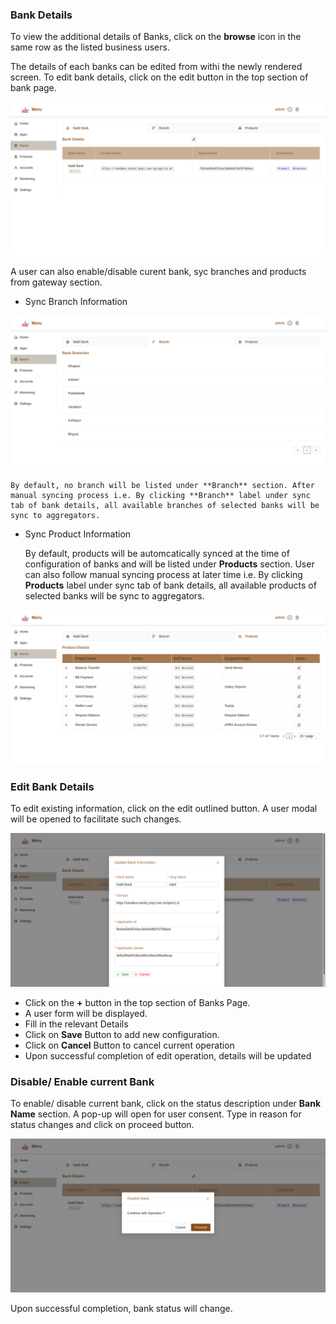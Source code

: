 ### Bank Details

To view the additional details of Banks, click on the **browse** icon in the same row as the listed business users.

The details of each banks can be edited from withi the newly rendered screen. To edit bank details, click on the edit button in the top section of bank page.

![business details](images/banks_details.png)

A user can also enable/disable curent bank, syc branches and products from gateway section.

* Sync Branch Information

![bank branch](images/banks_branch.png)

    By default, no branch will be listed under **Branch** section. After manual syncing process i.e. By clicking **Branch** label under sync tab of bank details, all available branches of selected banks will be sync to aggregators.

* Sync Product Information

    By default, products will be automcatically synced at the time of configuration of banks and will be listed under **Products** section. User can also follow manual syncing process  at later time i.e. By clicking **Products** label under sync tab of bank details, all available products of selected banks will be sync to aggregators.

![bank products](images/banks_products.png)

### Edit Bank Details

To edit existing information, click on the edit outlined button. A user modal will be opened to facilitate such changes.

![bank edit](images/bank_edit.png)

* Click on the **+** button in the top section of Banks Page.
* A user form will be displayed.
* Fill in the relevant Details
* Click on **Save** Button to add new configuration.
* Click on **Cancel** Button to cancel current operation
* Upon successful completion of edit operation, details will be updated

### Disable/ Enable current Bank

To enable/ disable current bank, click on the status description under **Bank Name** section. A pop-up will open for user consent. Type in reason for status changes and click on proceed button.

![bank status](images/bank_status.png)

Upon successful completion, bank status will change.
